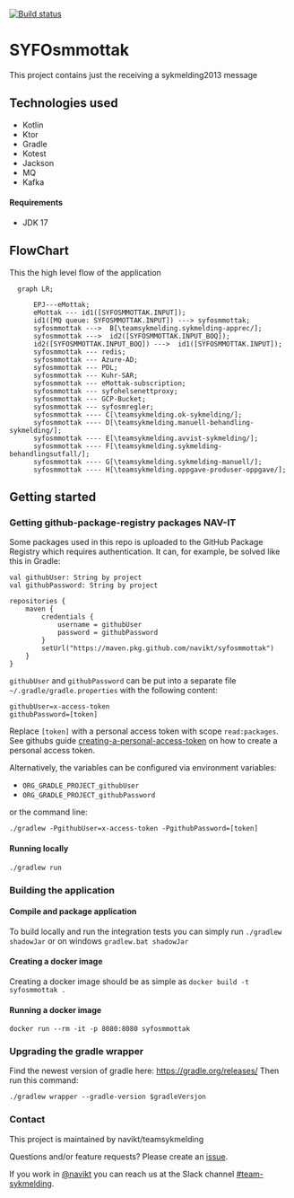 [![Build status](https://github.com/navikt/syfosmmottak/workflows/Deploy%20to%20dev%20and%20prod/badge.svg)](https://github.com/navikt/syfosmmottak/workflows/Deploy%20to%20dev%20and%20prod/badge.svg)
# SYFOsmmottak
This project contains just the receiving a sykmelding2013 message

## Technologies used
* Kotlin
* Ktor
* Gradle
* Kotest
* Jackson
* MQ
* Kafka

#### Requirements

* JDK 17

## FlowChart
This the high level flow of the application
```mermaid
  graph LR;
        
      EPJ---eMottak;
      eMottak --- id1([SYFOSMMOTTAK.INPUT]);
      id1([MQ queue: SYFOSMMOTTAK.INPUT]) ---> syfosmmottak;
      syfosmmottak --->  B[\teamsykmelding.sykmelding-apprec/];
      syfosmmottak --->  id2([SYFOSMMOTTAK.INPUT_BOQ]);
      id2([SYFOSMMOTTAK.INPUT_BOQ]) --->  id1([SYFOSMMOTTAK.INPUT]);
      syfosmmottak --- redis;
      syfosmmottak --- Azure-AD;
      syfosmmottak --- PDL;
      syfosmmottak --- Kuhr-SAR;
      syfosmmottak --- eMottak-subscription;
      syfosmmottak --- syfohelsenettproxy;
      syfosmmottak --- GCP-Bucket;
      syfosmmottak --- syfosmregler;
      syfosmmottak ---- C[\teamsykmelding.ok-sykmelding/];
      syfosmmottak ---- D[\teamsykmelding.manuell-behandling-sykmelding/];
      syfosmmottak ---- E[\teamsykmelding.avvist-sykmelding/];
      syfosmmottak ---- F[\teamsykmelding.sykmelding-behandlingsutfall/];
      syfosmmottak ---- G[\teamsykmelding.sykmelding-manuell/];
      syfosmmottak ---- H[\teamsykmelding.oppgave-produser-oppgave/];
```

## Getting started
### Getting github-package-registry packages NAV-IT
Some packages used in this repo is uploaded to the GitHub Package Registry which requires authentication. It can, for example, be solved like this in Gradle:
```
val githubUser: String by project
val githubPassword: String by project

repositories {
    maven {
        credentials {
            username = githubUser
            password = githubPassword
        }
        setUrl("https://maven.pkg.github.com/navikt/syfosmmottak")
    }
}
```
`githubUser` and `githubPassword` can be put into a separate file `~/.gradle/gradle.properties` with the following content:
   
```                                                     
githubUser=x-access-token
githubPassword=[token]
```

Replace `[token]` with a personal access token with scope `read:packages`.
See githubs guide [creating-a-personal-access-token](https://docs.github.com/en/authentication/keeping-your-account-and-data-secure/creating-a-personal-access-token) on
how to create a personal access token.

Alternatively, the variables can be configured via environment variables:

* `ORG_GRADLE_PROJECT_githubUser`
* `ORG_GRADLE_PROJECT_githubPassword`

or the command line:

```
./gradlew -PgithubUser=x-access-token -PgithubPassword=[token]
```
#### Running locally
`./gradlew run`


### Building the application
#### Compile and package application
To build locally and run the integration tests you can simply run `./gradlew shadowJar` or  on windows 
`gradlew.bat shadowJar`

#### Creating a docker image
Creating a docker image should be as simple as `docker build -t syfosmmottak .`

#### Running a docker image
`docker run --rm -it -p 8080:8080 syfosmmottak`

### Upgrading the gradle wrapper
Find the newest version of gradle here: https://gradle.org/releases/ Then run this command:

```./gradlew wrapper --gradle-version $gradleVersjon```

### Contact

This project is maintained by navikt/teamsykmelding

Questions and/or feature requests? Please create an [issue](https://github.com/navikt/syfosmmottak/issues).

If you work in [@navikt](https://github.com/navikt) you can reach us at the Slack
channel [#team-sykmelding](https://nav-it.slack.com/archives/CMA3XV997).